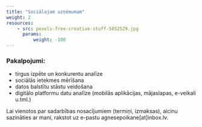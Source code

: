 ```yaml
---
title: "Sociālajam uzņēmumam"
weight: 2
resources:
    - src: pexels-free-creative-stuff-5052529.jpg
      params:
          weight: -100
---
```


### Pakalpojumi:
- tirgus izpēte un konkurentu analīze
- sociālās ietekmes mērīšana
- datos balstītu stāstu veidošana
- digitālo platformu datu analīze (mobilās aplikācijas, mājaslapas, e-veikali u.tml.)

Lai vienotos par sadarbības nosacījumiem (termiņi, izmaksas), aicinu sazināties ar mani, rakstot uz e-pastu agnesepoikane[at]inbox.lv.

